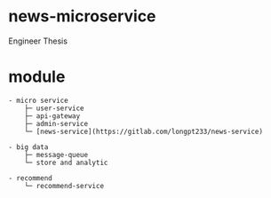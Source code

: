 # news-microservice
Engineer Thesis

# module
```
- micro service
    ├─ user-service 
    ├─ api-gateway
    ├─ admin-service
    └─ [news-service](https://gitlab.com/longpt233/news-service)

- big data
    ├─ message-queue
    └─ store and analytic

- recommend
    └─ recommend-service
    
```

